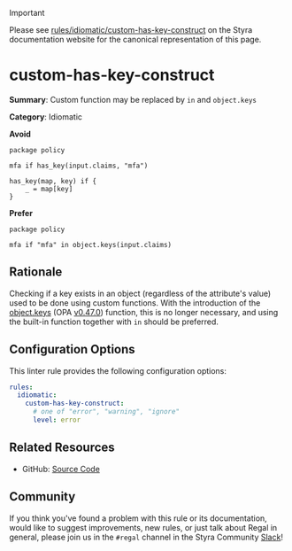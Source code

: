 > [!IMPORTANT]
> Please see [rules/idiomatic/custom-has-key-construct](https://docs.styra.com/regal/rules/idiomatic/custom-has-key-construct) on the Styra documentation website for the canonical representation of this page.

# custom-has-key-construct

**Summary**: Custom function may be replaced by `in` and `object.keys`

**Category**: Idiomatic

**Avoid**
```rego
package policy

mfa if has_key(input.claims, "mfa")

has_key(map, key) if {
    _ = map[key]
}
```

**Prefer**
```rego
package policy

mfa if "mfa" in object.keys(input.claims)
```

## Rationale

Checking if a key exists in an object (regardless of the attribute's value) used to be done using custom functions. With
the introduction of the [object.keys](https://www.openpolicyagent.org/docs/policy-reference/#builtin-object-objectkeys)
(OPA [v0.47.0](https://github.com/open-policy-agent/opa/releases/tag/v0.47.0)) function, this is no longer necessary,
and using the built-in function together with `in` should be preferred.

## Configuration Options

This linter rule provides the following configuration options:

```yaml
rules:
  idiomatic:
    custom-has-key-construct:
      # one of "error", "warning", "ignore"
      level: error
```

## Related Resources

- GitHub: [Source Code](https://github.com/StyraInc/regal/blob/main/bundle/regal/rules/idiomatic/custom-has-key-construct/custom_has_key_construct.rego)

## Community

If you think you've found a problem with this rule or its documentation, would like to suggest improvements, new rules,
or just talk about Regal in general, please join us in the `#regal` channel in the Styra Community
[Slack](https://inviter.co/styra)!
